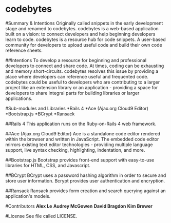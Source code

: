 codebytes
========

#Summary & Intentions
Originally called snippets in the early development stage and renamed to codebytes. codebytes is a web-based application built on a vision: to connect developers and help beginning developers learn to code. codebytes is a resource hub for code snippets. A user-based community for developers to upload useful code and build their own code reference sheets.

##Intentions
To develop a resource for beginning and professional developers to connect and share code. At times, coding can be exhausting and memory short-circuits. codebytes resolves this issue by providing a place where developers can reference useful and frequented code. codebytes could be useful to developers who are contributing to a larger project like an extension library or an application - providing a space for developers to share integral parts for building libraries or larger applications.

#Sub-modules and Libraries
*Rails 4
*Ace (Ajax.org Cloud9 Editor)
*Bootstrap.js
*BCrypt
*Ransack

##Rails 4
This application runs on the Ruby-on-Rails 4 web framework.

##Ace (Ajax.org Cloud9 Editor)
Ace is a standalone code editor rendered within the browser and written in JavaScript. The embedded code editor mirrors existing text editor technologies - providing multiple language support, live syntax checking, highlighting, indentation, and more.

##Bootstrap.js
Bootstrap provides front-end support with easy-to-use libraries for HTML, CSS, and Javascript.

##BCrypt
BCrypt uses a password hashing algorithm in order to secure and store user information. Bcrypt provides user authentication and encryption.

##Ransack
Ransack provides form creation and search querying against an application's models.

#Contributors
**Alex Le**
**Audrey McGowen**
**David Bragdon**
**Kim Brewer**

#License
See file called LICENSE.








